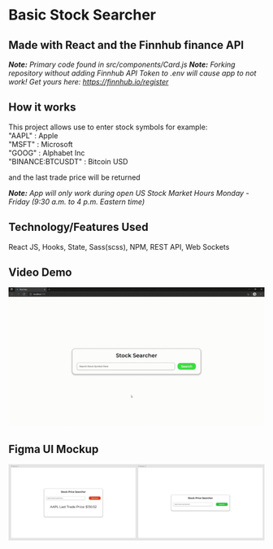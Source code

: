 # Basic Stock Searcher

## Made with React and the Finnhub finance API

_**Note:** Primary code found in src/components/Card.js_
_**Note:** Forking repository without adding Finnhub API Token to .env will cause app to not work! Get yours here: https://finnhub.io/register_

## How it works

This project allows use to enter stock symbols for example:  
"AAPL" : Apple  
"MSFT" : Microsoft  
"GOOG" : Alphabet Inc  
"BINANCE:BTCUSDT" : Bitcoin USD

and the last trade price will be returned

_**Note:** App will only work during open US Stock Market Hours Monday - Friday (9:30 a.m. to 4 p.m. Eastern time)_

## Technology/Features Used

React JS, Hooks, State, Sass(scss), NPM, REST API, Web Sockets

## Video Demo

![Demo](demo.gif)

## Figma UI Mockup

![Mockup](Mockup.JPG)
